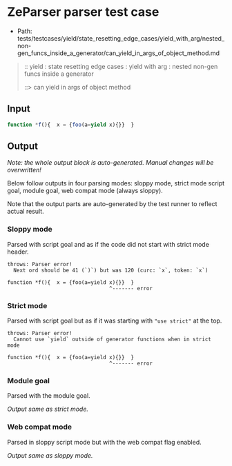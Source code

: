 # ZeParser parser test case

- Path: tests/testcases/yield/state_resetting_edge_cases/yield_with_arg/nested_non-gen_funcs_inside_a_generator/can_yield_in_args_of_object_method.md

> :: yield : state resetting edge cases : yield with arg : nested non-gen funcs inside a generator
>
> ::> can yield in args of object method

## Input


`````js
function *f(){  x = {foo(a=yield x){}}  }
`````

## Output

_Note: the whole output block is auto-generated. Manual changes will be overwritten!_

Below follow outputs in four parsing modes: sloppy mode, strict mode script goal, module goal, web compat mode (always sloppy).

Note that the output parts are auto-generated by the test runner to reflect actual result.

### Sloppy mode

Parsed with script goal and as if the code did not start with strict mode header.

`````
throws: Parser error!
  Next ord should be 41 (`)`) but was 120 (curc: `x`, token: `x`)

function *f(){  x = {foo(a=yield x){}}  }
                                 ^------- error
`````

### Strict mode

Parsed with script goal but as if it was starting with `"use strict"` at the top.

`````
throws: Parser error!
  Cannot use `yield` outside of generator functions when in strict mode

function *f(){  x = {foo(a=yield x){}}  }
                                 ^------- error
`````


### Module goal

Parsed with the module goal.

_Output same as strict mode._

### Web compat mode

Parsed in sloppy script mode but with the web compat flag enabled.

_Output same as sloppy mode._
